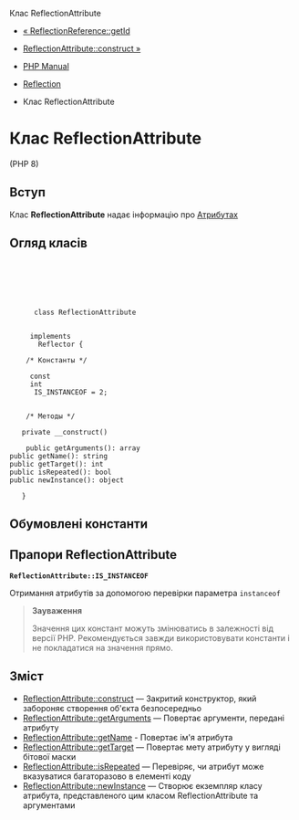 Клас ReflectionAttribute

-   [« ReflectionReference::getId](reflectionreference.getid.md)
    
-   [ReflectionAttribute::construct »](reflectionattribute.construct.md)
    
-   [PHP Manual](index.md)
    
-   [Reflection](book.reflection.md)
    
-   Клас ReflectionAttribute
    

# Клас ReflectionAttribute

(PHP 8)

## Вступ

Клас **ReflectionAttribute** надає інформацію про [Атрибутах](language.attributes.md)

## Огляд класів

```classsynopsis

     
    

    
     
      class ReflectionAttribute
     

     implements 
       Reflector {

    /* Константы */
    
     const
     int
      IS_INSTANCEOF = 2;


    /* Методы */
    
   private __construct()

    public getArguments(): array
public getName(): string
public getTarget(): int
public isRepeated(): bool
public newInstance(): object

   }
```

## Обумовлені константи

## Прапори ReflectionAttribute

**`ReflectionAttribute::IS_INSTANCEOF`**

Отримання атрибутів за допомогою перевірки параметра `instanceof`

> **Зауваження**
> 
> Значення цих констант можуть змінюватись в залежності від версії PHP. Рекомендується завжди використовувати константи і не покладатися на значення прямо.

## Зміст

-   [ReflectionAttribute::construct](reflectionattribute.construct.md) — Закритий конструктор, який забороняє створення об'єкта безпосередньо
-   [ReflectionAttribute::getArguments](reflectionattribute.getarguments.md) — Повертає аргументи, передані атрибуту
-   [ReflectionAttribute::getName](reflectionattribute.getname.md) - Повертає ім'я атрибута
-   [ReflectionAttribute::getTarget](reflectionattribute.gettarget.md) — Повертає мету атрибуту у вигляді бітової маски
-   [ReflectionAttribute::isRepeated](reflectionattribute.isrepeated.md) — Перевіряє, чи атрибут може вказуватися багаторазово в елементі коду
-   [ReflectionAttribute::newInstance](reflectionattribute.newinstance.md) — Створює екземпляр класу атрибута, представленого цим класом ReflectionAttribute та аргументами